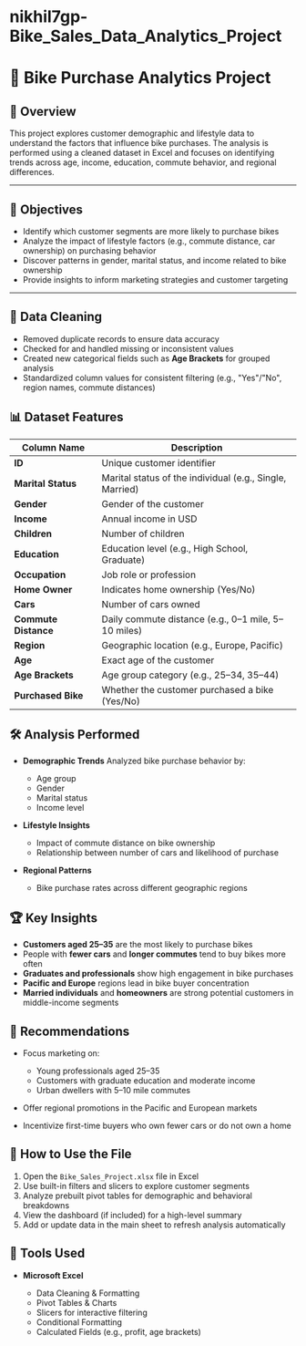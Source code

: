 # nikhil7gp-Bike_Sales_Data_Analytics_Project

# 🚴 Bike Purchase Analytics Project

## 📁 Overview

This project explores customer demographic and lifestyle data to understand the factors that influence bike purchases. The analysis is performed using a cleaned dataset in Excel and focuses on identifying trends across age, income, education, commute behavior, and regional differences.

---

## 🧠 Objectives

* Identify which customer segments are more likely to purchase bikes
* Analyze the impact of lifestyle factors (e.g., commute distance, car ownership) on purchasing behavior
* Discover patterns in gender, marital status, and income related to bike ownership
* Provide insights to inform marketing strategies and customer targeting

---

## 🧹 Data Cleaning

* Removed duplicate records to ensure data accuracy
* Checked for and handled missing or inconsistent values
* Created new categorical fields such as **Age Brackets** for grouped analysis
* Standardized column values for consistent filtering (e.g., "Yes"/"No", region names, commute distances)



## 📊 Dataset Features

| Column Name          | Description                                              |
| -------------------- | -------------------------------------------------------- |
| **ID**               | Unique customer identifier                               |
| **Marital Status**   | Marital status of the individual (e.g., Single, Married) |
| **Gender**           | Gender of the customer                                   |
| **Income**           | Annual income in USD                                     |
| **Children**         | Number of children                                       |
| **Education**        | Education level (e.g., High School, Graduate)            |
| **Occupation**       | Job role or profession                                   |
| **Home Owner**       | Indicates home ownership (Yes/No)                        |
| **Cars**             | Number of cars owned                                     |
| **Commute Distance** | Daily commute distance (e.g., 0–1 mile, 5–10 miles)      |
| **Region**           | Geographic location (e.g., Europe, Pacific)              |
| **Age**              | Exact age of the customer                                |
| **Age Brackets**     | Age group category (e.g., 25–34, 35–44)                  |
| **Purchased Bike**   | Whether the customer purchased a bike (Yes/No)           |


## 🛠️ Analysis Performed

* **Demographic Trends**
  Analyzed bike purchase behavior by:

  * Age group
  * Gender
  * Marital status
  * Income level
* **Lifestyle Insights**

  * Impact of commute distance on bike ownership
  * Relationship between number of cars and likelihood of purchase
* **Regional Patterns**

  * Bike purchase rates across different geographic regions



## 🏆 Key Insights

* **Customers aged 25–35** are the most likely to purchase bikes
* People with **fewer cars** and **longer commutes** tend to buy bikes more often
* **Graduates and professionals** show high engagement in bike purchases
* **Pacific and Europe** regions lead in bike buyer concentration
* **Married individuals** and **homeowners** are strong potential customers in middle-income segments



## 🎯 Recommendations

* Focus marketing on:

  * Young professionals aged 25–35
  * Customers with graduate education and moderate income
  * Urban dwellers with 5–10 mile commutes
* Offer regional promotions in the Pacific and European markets
* Incentivize first-time buyers who own fewer cars or do not own a home



## 📂 How to Use the File

1. Open the `Bike_Sales_Project.xlsx` file in Excel
2. Use built-in filters and slicers to explore customer segments
3. Analyze prebuilt pivot tables for demographic and behavioral breakdowns
4. View the dashboard (if included) for a high-level summary
5. Add or update data in the main sheet to refresh analysis automatically



## 🧰 Tools Used

* **Microsoft Excel**

  * Data Cleaning & Formatting
  * Pivot Tables & Charts
  * Slicers for interactive filtering
  * Conditional Formatting
  * Calculated Fields (e.g., profit, age brackets)

